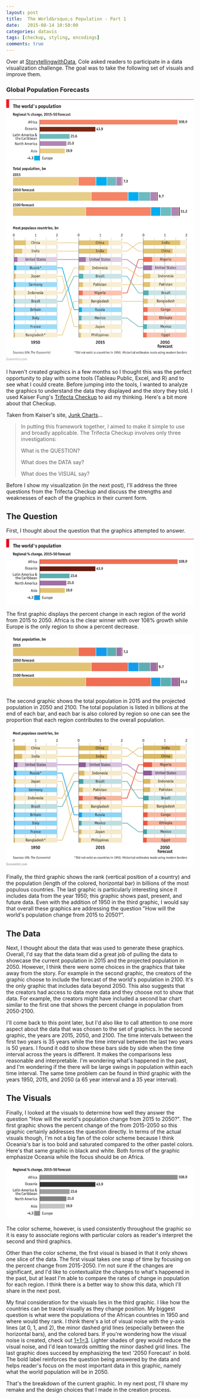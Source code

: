 ```yaml
---
layout: post
title:  The World&rsquo;s Population - Part 1
date:   2015-08-14 10:50:00
categories: datavis
tags: [checkup, styling, encodings]
comments: true
---
```


Over at [StorytellingwithData](http://www.storytellingwithdata.com/), Cole asked readers to participate in a data visualization challenge. The goal was to take the following set of visuals and improve them.

### Global Population Forecasts

<a href='http://www.economist.com/blogs/graphicdetail/2015/08/daily-chart-growth-areas' target='_blank'><img src='../../assets/datavis/un_world_pop.png'></a>

I haven't created graphics in a few months so I thought this was the perfect opportunity to play with some tools (Tableau Public, Excel, and R) and to see what I could create. Before jumping into the tools, I wanted to analyze the graphics to understand the data they displayed and the story they told. I used Kaiser Fung's [Trifecta Checkup](http://junkcharts.typepad.com/junk_charts/junk-charts-trifecta-checkup-the-definitive-guide.html) to aid my thinking. Here's a bit more about that Checkup.

Taken from Kaiser's site, [Junk Charts](http://junkcharts.typepad.com/)...

>In putting this framework together, I aimed to make it simple to use and broadly applicable. The Trifecta Checkup involves only three investigations:
>
>What is the QUESTION?
>
>What does the DATA say?
>
>What does the VISUAL say?

Before I show my visualization (in the next post), I'll address the three questions from the Trifecta Checkup and discuss the strengths and weaknesses of each of the graphics in their current form.

## The Question

First, I thought about the question that the graphics attempted to answer.

<img src='../../assets/datavis/un_world_pop1.png' alt='Regional percent change, 2015-2050 forecast' >

The first graphic displays the percent change in each region of the world from 2015 to 2050. Africa is the clear winner with over 108% growth while Europe is the only region to show a percent decrease.

<img src='../../assets/datavis/un_world_pop2.png' alt='Total population, bn'>

The second graphic shows the total population in 2015 and the projected population in 2050 and 2100. The total population is listed in billions at the end of each bar, and each bar is also colored by region so one can see the proportion that each region contributes to the overall population.

<img src='../../assets/datavis/un_world_pop3.png' alt='Most populous countries, bn'>

Finally, the third graphic shows the rank (vertical position of a country) and the population (length of the colored, horizontal bar) in billions of the most populous countries. The last graphic is particularly interesting since it includes data from the year 1950; this graphic shows past, present, and future data. Even with the addition of 1950 in the third graphic, I would say that overall these graphics are addressing the question "How will the world's population change from 2015 to 2050?".

## The Data

Next, I thought about the data that was used to generate these graphics. Overall, I'd say that the data team did a great job of pulling the data to showcase the current population in 2015 and the projected population in 2050. However, I think there were some choices in the graphics that take away from the story. For example in the second graphic, the creators of the graphic choose to include the forecast of the world's population in 2100. It's the only graphic that includes data beyond 2050. This also suggests that the creators had access to data more data and they choose not to show that data. For example, the creators might have included a second bar chart similar to the first one that shows the percent change in population from 2050-2100.

I'll come back to this point later, but I'd also like to call attention to one more aspect about the data that was chosen to the set of graphics. In the second graphic, the years are 2015, 2050, and 2100. The time intervals between the first two years is 35 years while the time interval between the last two years is 50 years. I found it odd to show these bars side by side when the time interval across the years is different. It makes the comparisons less reasonable and interpretable. I'm wondering what's happened in the past, and I'm wondering if the there will be large swings in population within each time interval. The same time problem can be found in third graphic with the years 1950, 2015, and 2050 (a 65 year interval and a 35 year interval).

## The Visuals

Finally, I looked at the visuals to determine how well they answer the question "How will the world's population change from 2015 to 2050?". The first graphic shows the percent change of the from 2015-2050 so this graphic certainly addresses the question directly. In terms of the actual visuals though, I'm not a big fan of the color scheme because I think Oceania's bar is too bold and saturated compared to the other pastel colors. Here's that same graphic in black and white. Both forms of the graphic emphasize Oceania while the focus should be on Africa.

<img src='../../assets/datavis/un_world_popBW.png' alt='Regional percent change, 2015-2050 forecast'>

The color scheme, however, is used consistently throughout the graphic so it is easy to associate regions with particular colors as reader's interpret the second and third graphics.

Other than the color scheme, the first visual is biased in that it only shows one slice of the data. The first visual takes one snap of time by focusing on the percent change from 2015-2050. I'm not sure if the changes are significant, and I'd like to contextualize the changes to what's happened in the past, but at least I'm able to compare the rates of change in population for each region. I think there is a better way to show this data, which I'll share in the next post.

My final consideration for the visuals lies in the third graphic. I like how the countries can be traced visually as they change position. My biggest question is what were the populations of the African countries in 1950 and where would they rank. I think there's a lot of visual noise with the y-axis lines (at 0, 1, and 2), the minor dashed grid lines (especially between the horizontal bars), and the colored bars. If you're wondering how the visual noise is created, check out [1+1=3](http://meiert.com/en/blog/20070118/1-1-3-explaining-busyness-and-background-noise-on-websites/). Lighter shades of grey would reduce the visual noise, and I'd lean towards omitting the minor dashed grid lines. The last graphic does succeed by emphasizing the text '2050 Forecast' in bold. The bold label reinforces the question being answered by the data and helps reader's focus on the most important data in this graphic, namely what the world population will be in 2050.

That's the breakdown of the current graphic. In my next post, I'll share my remake and the design choices that I made in the creation process.




